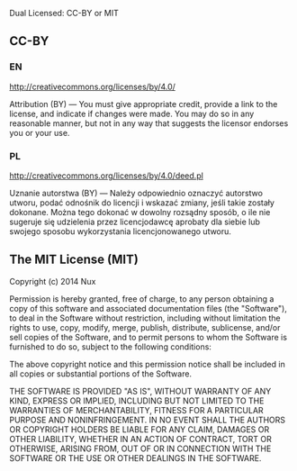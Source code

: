 Dual Licensed: CC-BY or MIT

CC-BY
-----

### EN ###

http://creativecommons.org/licenses/by/4.0/

Attribution (BY) — You must give appropriate credit, provide a link to the license, 
and indicate if changes were made. You may do so in any reasonable manner, 
but not in any way that suggests the licensor endorses you or your use.

### PL ###

http://creativecommons.org/licenses/by/4.0/deed.pl

Uznanie autorstwa (BY) — Należy odpowiednio oznaczyć autorstwo utworu, podać odnośnik 
do licencji i wskazać zmiany, jeśli takie zostały dokonane. Można tego dokonać 
w dowolny rozsądny sposób, o ile nie sugeruje się udzielenia przez licencjodawcę 
aprobaty dla siebie lub swojego sposobu wykorzystania licencjonowanego utworu.


The MIT License (MIT)
---------------------

Copyright (c) 2014 Nux

Permission is hereby granted, free of charge, to any person obtaining a copy of
this software and associated documentation files (the "Software"), to deal in
the Software without restriction, including without limitation the rights to
use, copy, modify, merge, publish, distribute, sublicense, and/or sell copies of
the Software, and to permit persons to whom the Software is furnished to do so,
subject to the following conditions:

The above copyright notice and this permission notice shall be included in all
copies or substantial portions of the Software.

THE SOFTWARE IS PROVIDED "AS IS", WITHOUT WARRANTY OF ANY KIND, EXPRESS OR
IMPLIED, INCLUDING BUT NOT LIMITED TO THE WARRANTIES OF MERCHANTABILITY, FITNESS
FOR A PARTICULAR PURPOSE AND NONINFRINGEMENT. IN NO EVENT SHALL THE AUTHORS OR
COPYRIGHT HOLDERS BE LIABLE FOR ANY CLAIM, DAMAGES OR OTHER LIABILITY, WHETHER
IN AN ACTION OF CONTRACT, TORT OR OTHERWISE, ARISING FROM, OUT OF OR IN
CONNECTION WITH THE SOFTWARE OR THE USE OR OTHER DEALINGS IN THE SOFTWARE.

